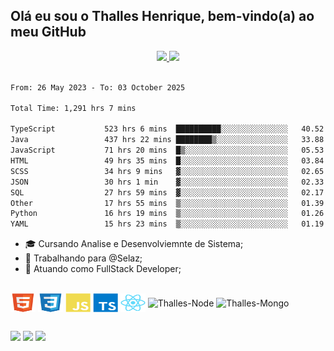 ## Olá eu sou o Thalles Henrique, bem-vindo(a) ao meu GitHub

<div align="center">
  <a href="https://github.com/Thalles-HsA">
  <img height="180em" src="https://github-readme-stats.vercel.app/api?username=Thalles-HsA&show_icons=true&theme=radical&include_all_commits=true&count_private=true"/>
  <img height="180em" src="https://github-readme-stats.vercel.app/api/top-langs/?username=Thalles-HsA&exclude_repo=github-readme-stats,Pong,Freeway-JS&langs_count=5&theme=radical"/>
</div><br>
  
  <!--START_SECTION:waka-->

```txt
From: 26 May 2023 - To: 03 October 2025

Total Time: 1,291 hrs 7 mins

TypeScript           523 hrs 6 mins  ██████████░░░░░░░░░░░░░░░   40.52 %
Java                 437 hrs 22 mins ████████▒░░░░░░░░░░░░░░░░   33.88 %
JavaScript           71 hrs 20 mins  █▒░░░░░░░░░░░░░░░░░░░░░░░   05.53 %
HTML                 49 hrs 35 mins  █░░░░░░░░░░░░░░░░░░░░░░░░   03.84 %
SCSS                 34 hrs 9 mins   ▓░░░░░░░░░░░░░░░░░░░░░░░░   02.65 %
JSON                 30 hrs 1 min    ▓░░░░░░░░░░░░░░░░░░░░░░░░   02.33 %
SQL                  27 hrs 59 mins  ▓░░░░░░░░░░░░░░░░░░░░░░░░   02.17 %
Other                17 hrs 55 mins  ▒░░░░░░░░░░░░░░░░░░░░░░░░   01.39 %
Python               16 hrs 19 mins  ▒░░░░░░░░░░░░░░░░░░░░░░░░   01.26 %
YAML                 15 hrs 23 mins  ▒░░░░░░░░░░░░░░░░░░░░░░░░   01.19 %
```

<!--END_SECTION:waka-->

  - 🎓 Cursando Analise e Desenvolviemnte de Sistema;
  - 🌱 Trabalhando para @Selaz;
  - 🎯 Atuando como FullStack Developer;
 
<div style="display: inline_block"><br>
  <img align="center" alt="Thalles-HTML" height="30" width="40" src="https://raw.githubusercontent.com/devicons/devicon/master/icons/html5/html5-original.svg">
  <img align="center" alt="Thalles-CSS" height="30" width="40" src="https://raw.githubusercontent.com/devicons/devicon/master/icons/css3/css3-original.svg">
  <img align="center" alt="Thalles-Js" height="30" width="40" src="https://raw.githubusercontent.com/devicons/devicon/master/icons/javascript/javascript-plain.svg">
  <img align="center" alt="Thalles-Ts" height="30" width="40" src="https://raw.githubusercontent.com/devicons/devicon/master/icons/typescript/typescript-plain.svg">
  <img align="center" alt="Thalles-React" height="30" width="40" src="https://raw.githubusercontent.com/devicons/devicon/master/icons/react/react-original.svg">
  <img align="center" alt="Thalles-Node" height="30" width="40" src="https://cdn.jsdelivr.net/gh/devicons/devicon/icons/nodejs/nodejs-original.svg" />
  <img align="center" alt="Thalles-Mongo" height="30" width="40" src="https://cdn.jsdelivr.net/gh/devicons/devicon/icons/mongodb/mongodb-original.svg" />
  
</div>

 ##
  
<div>
  <a href="https://www.linkedin.com/in/thalles-hsa" target="_blank"><img src="https://img.shields.io/badge/-LinkedIn-%230077B5?style=for-the-badge&logo=linkedin&logoColor=white" target="_blank"></a> 
  <a href="https://instagram.com/thalleshsa" target="_blank"><img src="https://img.shields.io/badge/-Instagram-%23E4405F?style=for-the-badge&logo=instagram&logoColor=white" target="_blank"></a>
  <a href = "mailto:thsa.henrique@gmail.com"><img src="https://img.shields.io/badge/-Gmail-%23333?style=for-the-badge&logo=gmail&logoColor=white" target="_blank"></a>
   
</div>
